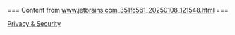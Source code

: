 === Content from www.jetbrains.com_351fc561_20250108_121548.html ===


[Privacy & Security](/privacy-security/)


